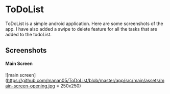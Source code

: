 # ToDoList
ToDoList is a simple android application. Here are some screenshots of the app. I have also added a swipe to delete feature for all the tasks that are added to the todoList.

## Screenshots

#### Main Screen
![main screen](https://github.com/manan05/ToDoList/blob/master/app/src/main/assets/main-screen-opening.jpg = 250x250)
